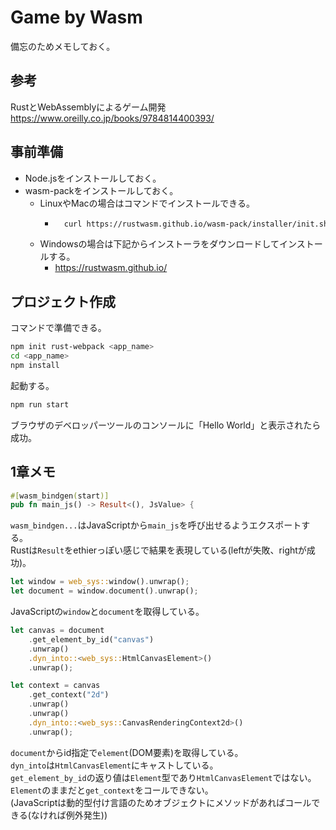 # Game by Wasm

備忘のためメモしておく。

## 参考

RustとWebAssemblyによるゲーム開発  
https://www.oreilly.co.jp/books/9784814400393/

## 事前準備

- Node.jsをインストールしておく。
- wasm-packをインストールしておく。
  - LinuxやMacの場合はコマンドでインストールできる。
    - ```sh
        curl https://rustwasm.github.io/wasm-pack/installer/init.sh -sSf | sh
        ```
  - Windowsの場合は下記からインストーラをダウンロードしてインストールする。
    - https://rustwasm.github.io/

## プロジェクト作成

コマンドで準備できる。

```sh
npm init rust-webpack <app_name>
cd <app_name>
npm install
```

起動する。

```sh
npm run start
```

ブラウザのデベロッパーツールのコンソールに「Hello World」と表示されたら成功。

## 1章メモ

```rust
#[wasm_bindgen(start)]
pub fn main_js() -> Result<(), JsValue> {
```

`wasm_bindgen...`はJavaScriptから`main_js`を呼び出せるようエクスポートする。  
Rustは`Result`をethierっぽい感じで結果を表現している(leftが失敗、rightが成功)。  


```rust
let window = web_sys::window().unwrap();
let document = window.document().unwrap();
```

JavaScriptの`window`と`document`を取得している。  

```rust
let canvas = document
    .get_element_by_id("canvas")
    .unwrap()
    .dyn_into::<web_sys::HtmlCanvasElement>()
    .unwrap();

let context = canvas
    .get_context("2d")
    .unwrap()
    .unwrap()
    .dyn_into::<web_sys::CanvasRenderingContext2d>()
    .unwrap();
```

`document`からid指定で`element`(DOM要素)を取得している。  
`dyn_into`は`HtmlCanvasElement`にキャストしている。  
`get_element_by_id`の返り値は`Element`型であり`HtmlCanvasElement`ではない。  
`Element`のままだと`get_context`をコールできない。  
(JavaScriptは動的型付け言語のためオブジェクトにメソッドがあればコールできる(なければ例外発生))  

